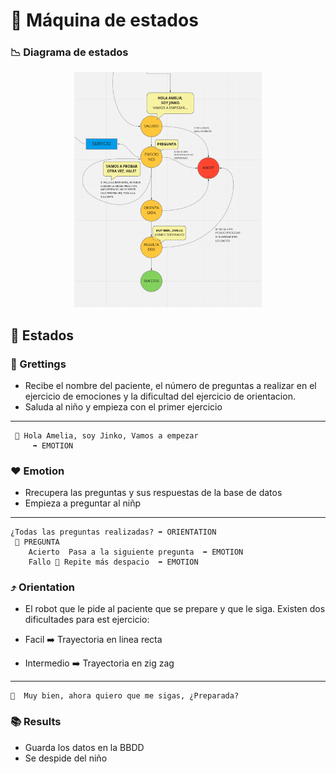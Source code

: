 # 🎰 Máquina de estados

### 📉 Diagrama de estados

<p align=center><img width="300" src="https://github.com/DianaIT/tfg/blob/master/docs/maquinaEstados.png" /></p>

## 🌟 Estados

### 👋 Grettings

- Recibe el nombre del paciente, el número de preguntas a realizar en el ejercicio de emociones y la dificultad del ejercicio de orientacion.
- Saluda al niño y empieza con el primer ejercicio

---

     💬 Hola Amelia, soy Jinko, Vamos a empezar
         ➡️ EMOTION

### ❤️ Emotion

- Rrecupera las preguntas y sus respuestas de la base de datos
- Empieza a preguntar al niñp

---

    ¿Todas las preguntas realizadas? ➡️ ORIENTATION
     💬 PREGUNTA
        Acierto  Pasa a la siguiente pregunta  ➡️ EMOTION
        Fallo 💬 Repite más despacio  ➡️ EMOTION

### ⤴️ Orientation

- El robot que le pide al paciente que se prepare y que le siga. Existen dos dificultades para est ejercicio:

- Facil ➡️ Trayectoria en linea recta
- Intermedio ➡️ Trayectoria en zig zag

---

    💬  Muy bien, ahora quiero que me sigas, ¿Preparada?

### 📚 Results

- Guarda los datos en la BBDD
- Se despide del niño
